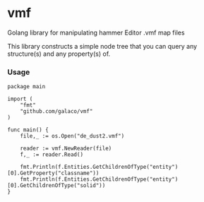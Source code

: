 # vmf
Golang library for manipulating hammer Editor .vmf map files

This library constructs a simple node tree that you can query any structure(s) and any property(s) of.

### Usage
```golang
package main

import (
    "fmt"
    "github.com/galaco/vmf"
)

func main() {
	file,_ := os.Open("de_dust2.vmf")

	reader := vmf.NewReader(file)
	f,_ := reader.Read()

	fmt.Println(f.Entities.GetChildrenOfType("entity")[0].GetProperty("classname"))
	fmt.Println(f.Entities.GetChildrenOfType("entity")[0].GetChildrenOfType("solid"))
}
```